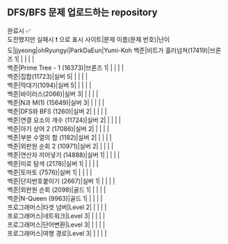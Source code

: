 ## DFS/BFS 문제 업로드하는 repository
완료시 ✅ <br>
도전했지만 실패시 ❗ 으로 표시
사이트|문제 이름(문제 번호)|난이도|jjyeong|ohRyungyi|ParkDaEun|Yumi-Koh
백준|비트가 흘러넘쳐(17419)|브론즈 1|  |  |  |  |  
백준|Prime Tree - 1 (16373)|브론즈 1|  |  |  |  |  
백준|집합(11723)|실버 5|  |  |  |  |  
백준|막대기(1094)|실버 5|  |  |  |  |  
백준|바이러스(2066)|실버 3|  |  |  |  |  
백준|N과 M(1) (15649)|실버 3|  |  |  |  |  
백준|DFS와 BFS (1260)|실버 2|  |  |  |  |  
백준|연결 요소의 개수 (11724)|실버 2|  |  |  |  |  
백준|아기 상어 2 (17086)|실버 2|  |  |  |  |  
백준|부분 수열의 합 (1182)|실버 2|  |  |  |  |  
백준|외판원 순회 2 (10971)|실버 2|  |  |  |  |  
백준|연산자 끼어넣기 (14888)|실버 1|  |  |  |  |  
백준|미로 탐색 (2178)|실버 1|  |  |  |  |  
백준|토마토 (7576)|실버 1|  |  |  |  |  
백준|단지번호붙이기 (2667)|실버 1|  |  |  |  |  
백준|외판원 순회 (2098)|골드 1|  |  |  |  |  
백준|N-Queen (9963)|골드 1|  |  |  |  |  
프로그래머스|타겟 넘버|Level 2|  |  |  |  |  
프로그래머스|네트워크|Level 3|  |  |  |  |  
프로그래머스|단어변환|Level 3|  |  |  |  |  
프로그래머스|여행 경로|Level 3|  |  |  |  |  